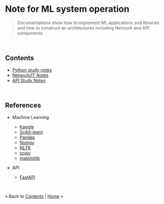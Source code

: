 # Note for ML system operation 

> Documentations show how to implement ML applications and libraries and how to construct an architectures including Network and API components


<br/><a name="contents"></a>
## Contents

  * [Python study notes](./python_study_note.md)
  * [Network/IT Notes](./network_study_note.md)
  * [API Study Notes](./api_study_note.md)


<br/><a name="links"></a>
## References
  * Machine Learning
    - [Kaggle](https://www.kaggle.com/learn/overview)
    - [Scikit-learn](https://scikit-learn.org/stable/)
    - [Pandas](https://pandas.pydata.org/pandas-docs/stable/reference/frame.html)
    - [Numpy](https://numpy.org/doc/stable/user/quickstart.html)
    - [NLTK](https://www.nltk.org/)
    - [scipy](https://docs.scipy.org/doc/scipy/tutorial/index.html#user-guide)
    - [matplotlib](https://matplotlib.org/stable/tutorials/index.html)

  * API
    - [FastAPI](https://fastapi.tiangolo.com/tutorial/)

<p><br/></p>

&raquo; Back to <a href="#contents">Contents</a> | <a href="../README.md">Home</a> &laquo;
